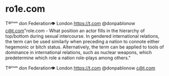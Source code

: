 # ro1e.com
T®ᶜᵒᵐ don Federation👁  London  https://ţ.com @donpablonow c@ţ.com"role.com - What position an actor fills in the hierarchy of top/bottom during sexual intercourse. In gendered international relations, the term can be used similarly when preceding a nation to connote either hegemonic or bitch status. Alternatively, the term can be applied to tools of dominance in international relations, such as nuclear weapons, which predetermine which role a nation role-plays among others."
T®ᶜᵒᵐ don Federation👁  London  https://ţ.com @donpablonow c@ţ.com